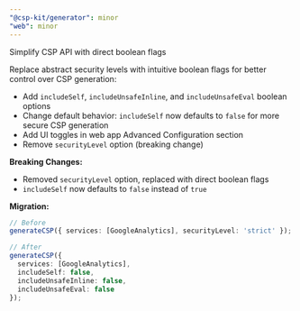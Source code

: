 ```yaml
---
"@csp-kit/generator": minor
"web": minor
---
```


Simplify CSP API with direct boolean flags

Replace abstract security levels with intuitive boolean flags for better control over CSP generation:

- Add `includeSelf`, `includeUnsafeInline`, and `includeUnsafeEval` boolean options
- Change default behavior: `includeSelf` now defaults to `false` for more secure CSP generation
- Add UI toggles in web app Advanced Configuration section
- Remove `securityLevel` option (breaking change)

**Breaking Changes:**
- Removed `securityLevel` option, replaced with direct boolean flags
- `includeSelf` now defaults to `false` instead of `true`

**Migration:**
```typescript
// Before
generateCSP({ services: [GoogleAnalytics], securityLevel: 'strict' });

// After  
generateCSP({ 
  services: [GoogleAnalytics], 
  includeSelf: false,
  includeUnsafeInline: false,
  includeUnsafeEval: false 
});
```